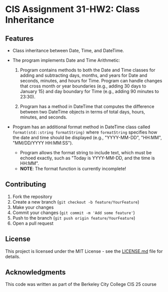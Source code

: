 # CIS Assignment 31-HW2: Class Inheritance

## Features

- Class inheritance between Date, Time, and DateTime.

- The program implements Date and Time Arithmetic:

    1. Program contains methods to both the Date and Time classes for adding and subtracting days, months, and years for Date and seconds, minutes, and hours for Time. Program can handle changes that cross month or year boundaries (e.g., adding 30 days to January 15) and day boundary for Time (e.g., adding 90 minutes to 23:30).

    2. Program has a method in DateTime that computes the difference between two DateTime objects in terms of total days, hours, minutes, and seconds.

- Program has an additional format method in DateTime class called `format(std::string formatString)` where `formatString` specifies how the date and time should be displayed (e.g., "YYYY-MM-DD", "HH:MM", "MM/DD/YYYY HH:MM:SS").
    - Program allows the format string to include text, which must be echoed exactly, such as "Today is YYYY-MM-DD, and the time is HH:MM".
    - **NOTE**: The format function is currently incomplete!

## Contributing

1. Fork the repository
2. Create a new branch (`git checkout -b feature/YourFeature`)
3. Make your changes
4. Commit your changes (`git commit -m 'Add some feature'`)
5. Push to the branch (`git push origin feature/YourFeature`)
6. Open a pull request

## License

This project is licensed under the MIT License - see the [LICENSE.md](https://github.com/Jimbyyy/CiS25/blob/main/LICENSE) file for details.

## Acknowledgments

This code was written as part of the Berkeley City College CIS 25 course
